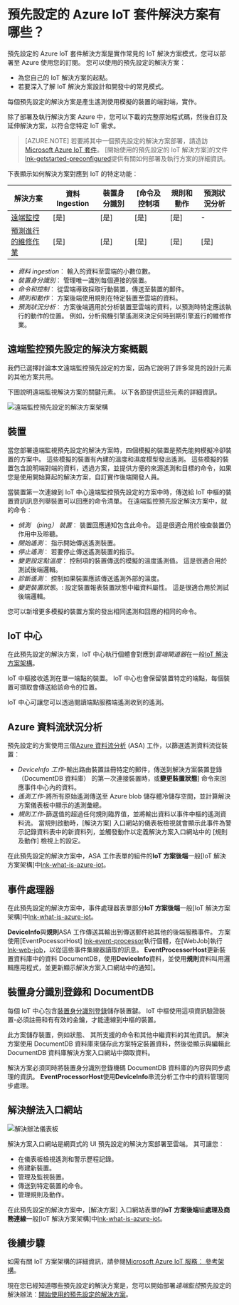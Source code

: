 <properties
 pageTitle="Azure IoT 預先設定的解決方案 |Microsoft Azure"
 description="Azure IoT 描述預先設定解決方案與他們架構與其他資源連結。"
 services=""
 suite="iot-suite"
 documentationCenter=""
 authors="dominicbetts"
 manager="timlt"
 editor=""/>

<tags
 ms.service="iot-suite"
 ms.devlang="na"
 ms.topic="get-started-article"
 ms.tgt_pltfrm="na"
 ms.workload="na"
 ms.date="08/09/2016"
 ms.author="dobett"/>

# <a name="what-are-the-azure-iot-suite-preconfigured-solutions"></a>預先設定的 Azure IoT 套件解決方案有哪些？

預先設定的 Azure IoT 套件解決方案是實作常見的 IoT 解決方案模式，您可以部署至 Azure 使用您的訂閱。 您可以使用的預先設定的解決方案︰

- 為您自己的 IoT 解決方案的起點。
- 若要深入了解 IoT 解決方案設計和開發中的常見模式。

每個預先設定的解決方案是產生遙測使用模擬的裝置的端對端，實作。

除了部署及執行解決方案 Azure 中，您可以下載的完整原始程式碼，然後自訂及延伸解決方案，以符合您特定 IoT 需求。

> [AZURE.NOTE] 若要將其中一個預先設定的解決方案部署，請造訪[Microsoft Azure IoT 套件][lnk-azureiotsuite]。 [開始使用的預先設定的 IoT 解決方案]的文件[lnk-getstarted-preconfigured]提供有關如何部署及執行方案的詳細資訊。

下表顯示如何解決方案對應到 IoT 的特定功能︰

| 解決方案 | 資料 Ingestion | 裝置身分識別 | [命令及控制項 | 規則和動作 | 預測狀況分析 |
|------------------------|-----|-----|-----|-----|-----|
| [遠端監控][lnk-getstarted-preconfigured] | [是] | [是] | [是] | [是] | -   |
| [預測進行的維修作業][lnk-predictive-maintenance] | [是] | [是] | [是] | [是] | [是] |

- *資料 ingestion*︰ 輸入的資料至雲端的小數位數。
- *裝置身分識別*︰ 管理唯一識別每個連接的裝置。
- *命令和控制*︰ 從雲端導致採取行動裝置，傳送至裝置的郵件。
- *規則和動作*︰ 方案後端使用規則在特定裝置至雲端的資料。
- *預測狀況分析*︰ 方案後端適用於分析裝置至雲端的資料，以預測時特定應該執行的動作的位置。 例如，分析飛機引擎遙測來決定何時到期引擎進行的維修作業。

## <a name="remote-monitoring-preconfigured-solution-overview"></a>遠端監控預先設定的解決方案概觀

我們已選擇討論本文遠端監控預先設定的方案，因為它說明了許多常見的設計元素的其他方案共用。

下圖說明遠端監視解決方案的關鍵元素。 以下各節提供這些元素的詳細資訊。

![遠端監控預先設定的解決方案架構][img-remote-monitoring-arch]

## <a name="devices"></a>裝置

當您部署遠端監視預先設定的解決方案時，四個模擬的裝置是預先能夠模擬冷卻裝置的方案中。 這些模擬的裝置有內建的溫度和濕度模型發出遙測。 這些模擬的裝置包含說明端對端的資料，透過方案，並提供方便的來源遙測和目標的命令，如果您是使用開始算起的解決方案，自訂實作後端開發人員。

當裝置第一次連線到 IoT 中心遠端監控預先設定的方案中時，傳送給 IoT 中樞的裝置資訊訊息列舉裝置可以回應的命令清單。 在遠端監控預先設定解決方案中，就的命令︰ 

- *偵測 （ping） 裝置*︰ 裝置回應通知包含此命令。 這是很適合用於檢查裝置仍作用中及聆聽。
- *開始遙測*︰ 指示開始傳送遙測裝置。
- *停止遙測*︰ 若要停止傳送遙測裝置的指示。
- *變更設定點溫度*︰ 控制項的裝置傳送的模擬的溫度遙測值。 這是很適合用於測試後端邏輯。
- *診斷遙測*︰ 控制如果裝置應該傳送遙測外部的溫度。
- *變更裝置狀態*。: 設定裝置報表裝置狀態中繼資料屬性。 這是很適合用於測試後端邏輯。

您可以新增更多模擬的裝置方案的發出相同遙測和回應的相同的命令。 

## <a name="iot-hub"></a>IoT 中心

在此預先設定的解決方案，IoT 中心執行個體會對應到*雲端閘道器*在一般[IoT 解決方案架構][lnk-what-is-azure-iot]。

IoT 中樞接收遙測在單一端點的裝置。 IoT 中心也會保留裝置特定的端點，每個裝置可擷取會傳送給該命令的位置。

IoT 中心可讓您可以透過閱讀端點服務端遙測收到的遙測。

## <a name="azure-stream-analytics"></a>Azure 資料流狀況分析

預先設定的方案使用三個[Azure 資料流分析][ lnk-asa] (ASA) 工作，以篩選遙測資料流從裝置︰


- *DeviceInfo 工作*-輸出路由裝置註冊特定的郵件，傳送到解決方案裝置登錄 （DocumentDB 資料庫） 的第一次連接裝置時，或**變更裝置狀態**] 命令來回應事件中心內的資料。 
- *遙測工作*-將所有原始遙測傳送至 Azure blob 儲存體冷儲存空間，並計算解決方案儀表板中顯示的遙測彙總。
- *規則工作*-篩選值的超過任何規則臨界值，並將輸出資料以事件中樞的遙測資料流。 當規則啟動時，[解決方案] 入口網站的儀表板檢視就會顯示此事件為警示記錄資料表中的新資料列，並觸發動作以定義解決方案入口網站中的 [規則及動作] 檢視上的設定。

在此預先設定的解決方案中，ASA 工作表單的組件的**IoT 方案後端**一般[IoT 解決方案架構]中[lnk-what-is-azure-iot]。

## <a name="event-processor"></a>事件處理器

在此預先設定的解決方案中，事件處理器表單部分**IoT 方案後端**一般[IoT 解決方案架構]中[lnk-what-is-azure-iot]。

**DeviceInfo**與**規則**ASA 工作傳送其輸出到傳送郵件給其他的後端服務事件。 方案使用[EventPocessorHost] [lnk-event-processor]執行個體，在[WebJob]執行[lnk-web-job]，以從這些事件集線器讀取的訊息。 **EventProcessorHost**更新裝置資料庫中的資料 DocumentDB，使用**DeviceInfo**資料，並使用**規則**資料叫用邏輯應用程式，並更新顯示解決方案入口網站中的通知]。

## <a name="device-identity-registry-and-documentdb"></a>裝置身分識別登錄和 DocumentDB

每個 IoT 中心包含[裝置身分識別登錄][lnk-identity-registry]儲存裝置鍵。 IoT 中樞使用這項資訊驗證裝置-必須註冊和有有效的金鑰，才能連線到中樞的裝置。

此方案儲存裝置，例如狀態、 其所支援的命令和其他中繼資料的其他資訊。 解決方案使用 DocumentDB 資料庫來儲存此方案特定裝置資料，然後從顯示與編輯此 DocumentDB 資料庫解決方案入口網站中擷取資料。

解決方案必須同時將裝置身分識別登錄機碼 DocumentDB 資料庫的內容與同步處理的資訊。 **EventProcessorHost**使用**DeviceInfo**串流分析工作中的資料管理同步處理。

## <a name="solution-portal"></a>解決辦法入口網站

![解決辦法儀表板][img-dashboard]

解決方案入口網站是網頁式的 UI 預先設定的解決方案部署至雲端。 其可讓您︰

- 在儀表板檢視遙測和警示歷程記錄。
- 佈建新裝置。
- 管理及監視裝置。
- 傳送到特定裝置的命令。
- 管理規則及動作。

在此預先設定的解決方案中，[解決方案] 入口網站表單的**IoT 方案後端**組**處理及商務連線**一般[IoT 解決方案架構]中[lnk-what-is-azure-iot]。

## <a name="next-steps"></a>後續步驟

如需有關 IoT 方案架構的詳細資訊，請參閱[Microsoft Azure IoT 服務︰ 參考架構][lnk-refarch]。

現在您已經知道哪些預先設定的解決方案是，您可以開始部署*遠端監控*預先設定的解決辦法︰[開始使用的預先設定的解決方案][lnk-getstarted-preconfigured]。

[img-remote-monitoring-arch]: ./media/iot-suite-what-are-preconfigured-solutions/remote-monitoring-arch1.png
[img-dashboard]: ./media/iot-suite-what-are-preconfigured-solutions/dashboard.png
[lnk-what-is-azure-iot]: iot-suite-what-is-azure-iot.md
[lnk-asa]: https://azure.microsoft.com/documentation/services/stream-analytics/
[lnk-event-processor]: ../event-hubs/event-hubs-programming-guide.md#event-processor-host
[lnk-web-job]: ../app-service-web/web-sites-create-web-jobs.md
[lnk-identity-registry]: ../iot-hub/iot-hub-devguide-identity-registry.md
[lnk-predictive-maintenance]: iot-suite-predictive-overview.md
[lnk-azureiotsuite]: https://www.azureiotsuite.com/
[lnk-refarch]: http://download.microsoft.com/download/A/4/D/A4DAD253-BC21-41D3-B9D9-87D2AE6F0719/Microsoft_Azure_IoT_Reference_Architecture.pdf
[lnk-getstarted-preconfigured]: iot-suite-getstarted-preconfigured-solutions.md